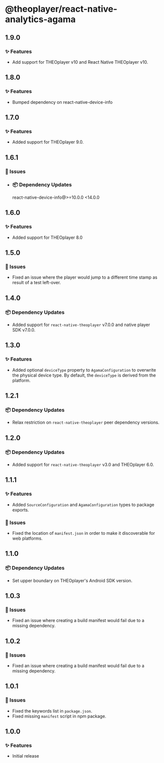 # @theoplayer/react-native-analytics-agama

## 1.9.0

### ✨ Features

- Add support for THEOplayer v10 and React Native THEOplayer v10.

## 1.8.0

### ✨ Features

- Bumped dependency on react-native-device-info

## 1.7.0

### ✨ Features

- Added support for THEOplayer 9.0.

## 1.6.1

### 🐛 Issues

- ### 📦 Dependency Updates

  react-native-device-info@>=10.0.0 <14.0.0

## 1.6.0

### ✨ Features

- Added support for THEOplayer 8.0

## 1.5.0

### 🐛 Issues

- Fixed an issue where the player would jump to a different time stamp as result of a test left-over.

## 1.4.0

### 📦 Dependency Updates

- Added support for `react-native-theoplayer` v7.0.0 and native player SDK v7.0.0.

## 1.3.0

### ✨ Features

- Added optional `deviceType` property to `AgamaConfiguration` to overwrite the physical device type. By default, the `deviceType` is derived from the platform.

## 1.2.1

### 📦 Dependency Updates

- Relax restriction on `react-native-theoplayer` peer dependency versions.

## 1.2.0

### 📦 Dependency Updates

- Added support for `react-native-theoplayer` v3.0 and THEOplayer 6.0.

## 1.1.1

### ✨ Features

- Added `SourceConfiguration` and `AgamaConfiguration` types to package exports.

### 🐛 Issues

- Fixed the location of `manifest.json` in order to make it discoverable for web platforms.

## 1.1.0

### 📦 Dependency Updates

- Set upper boundary on THEOplayer's Android SDK version.

## 1.0.3

### 🐛 Issues

- Fixed an issue where creating a build manifest would fail due to a missing dependency.

## 1.0.2

### 🐛 Issues

- Fixed an issue where creating a build manifest would fail due to a missing dependency.

## 1.0.1

### 🐛 Issues

- Fixed the keywords list in `package.json`.
- Fixed missing `manifest` script in npm package.

## 1.0.0

### ✨ Features

- Initial release
